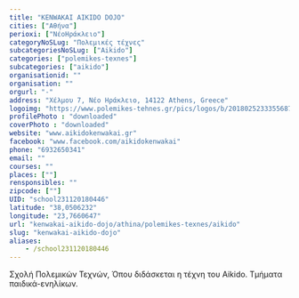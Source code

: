 ```yaml
---
title: "KENWAKAI AIKIDO DOJO"
cities: ["Αθήνα"]
perioxi: ["ΝέοΗράκλειο"]
categoryNoSLug: "Πολεμικές τέχνες"
subcategoriesNoSLug: ["Aikido"]
categories: ["polemikes-texnes"]
subcategories: ["aikido"]
organisationid: ""
organisation: ""
orgurl: "-"
address: "Χέλμου 7, Νέο Ηράκλειο, 14122 Athens, Greece"
logoimg: "https://www.polemikes-tehnes.gr/pics/logos/b/2018025233355687.jpg"
profilePhoto : "downloaded"
coverPhoto : "downloaded"
website: "www.aikidokenwakai.gr"
facebook: "www.facebook.com/aikidokenwakai"
phone: "6932650341"
email: ""
courses: ""
places: [""]
rensponsibles: ""
zipcode: [""]
UID: "school231120180446"
latitude: "38,0506232"
longitude: "23,7660647"
url: "kenwakai-aikido-dojo/athina/polemikes-texnes/aikido"
slug: "kenwakai-aikido-dojo"
aliases:
    - /school231120180446
---
```



Σχολή Πολεμικών Τεχνών, Όπου διδάσκεται η τέχνη του Aikido. Τμήματα παιδικά-ενηλίκων.

